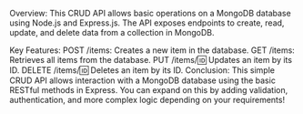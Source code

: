 
Overview:
This CRUD API allows basic operations on a MongoDB database using Node.js and Express.js. The API exposes endpoints to create, read, update, and delete data from a collection in MongoDB.

Key Features:
POST /items: Creates a new item in the database.
GET /items: Retrieves all items from the database.
PUT /items/:id: Updates an item by its ID.
DELETE /items/:id: Deletes an item by its ID.
Conclusion:
This simple CRUD API allows interaction with a MongoDB database using the basic RESTful methods in Express. You can expand on this by adding validation, authentication, and more complex logic depending on your requirements!
